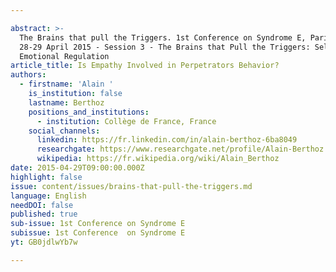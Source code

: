 ```yaml
---

abstract: >-
  The Brains that pull the Triggers. 1st Conference on Syndrome E, Paris IAS,
  28-29 April 2015 - Session 3 - The Brains that Pull the Triggers: Self and
  Emotional Regulation
article_title: Is Empathy Involved in Perpetrators Behavior?
authors:
  - firstname: 'Alain '
    is_institution: false
    lastname: Berthoz
    positions_and_institutions:
      - institution: Collège de France, France
    social_channels:
      linkedin: https://fr.linkedin.com/in/alain-berthoz-6ba8049
      researchgate: https://www.researchgate.net/profile/Alain-Berthoz
      wikipedia: https://fr.wikipedia.org/wiki/Alain_Berthoz
date: 2015-04-29T09:00:00.000Z
highlight: false
issue: content/issues/brains-that-pull-the-triggers.md
language: English
needDOI: false
published: true
sub-issue: 1st Conference on Syndrome E
subissue: 1st Conference  on Syndrome E
yt: GB0jdlwYb7w

---
```



<Youtube yt="GB0jdlwYb7w" caption="Is Empathy Involved in Perpetrators Behavior?"></Youtube>